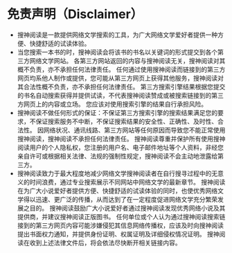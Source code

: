# 免责声明（Disclaimer）

* 搜神阅读是一款提供网络文学搜索的工具，为广大网络文学爱好者提供一种方便、快捷舒适的试读体验。
* 当您搜索一本书的时，搜神阅读会将该书的书名以关键词的形式提交到各个第三方网络文学网站。
各第三方网站返回的内容与搜神阅读无关，搜神阅读对其概不负责，亦不承担任何法律责任。
任何通过使用搜神阅读而链接到的第三方网页均系他人制作或提供，您可能从第三方网页上获得其他服务，搜神阅读对其合法性概不负责，亦不承担任何法律责任。
第三方搜索引擎结果根据您提交的书名自动搜索获得并提供试读，不代表搜神阅读赞成或被搜索链接到的第三方网页上的内容或立场。
您应该对使用搜索引擎的结果自行承担风险。
* 搜神阅读不做任何形式的保证：不保证第三方搜索引擎的搜索结果满足您的要求，不保证搜索服务不中断，不保证搜索结果的安全性、正确性、及时性、合法性。
因网络状况、通讯线路、第三方网站等任何原因而导致您不能正常使用搜神阅读，搜神阅读不承担任何法律责任。
搜神阅读尊重并保护所有使用搜神阅读用户的个人隐私权，您注册的用户名、电子邮件地址等个人资料，非经您亲自许可或根据相关法律、法规的强制性规定，搜神阅读不会主动地泄露给第三方。
* 搜神阅读致力于最大程度地减少网络文学搜神阅读者在自行搜寻过程中的无意义的时间浪费，通过专业搜索展示不同网站中网络文学的最新章节。
搜神阅读在为广大小说爱好者提供方便、快捷舒适的试读体验的同时，也使优秀网络文学得以迅速、更广泛的传播，从而达到了在一定程度促进网络文学充分繁荣发展之目的。
搜神阅读鼓励广大小说爱好者通过搜神阅读发现优秀网络小说及其提供商，并建议搜神阅读正版图书。
任何单位或个人认为通过搜神阅读搜索链接到的第三方网页内容可能涉嫌侵犯其信息网络传播权，应该及时向搜神阅读提出书面权力通知，并提供身份证明、权属证明及详细侵权情况证明。
搜神阅读在收到上述法律文件后，将会依法尽快断开相关链接内容。